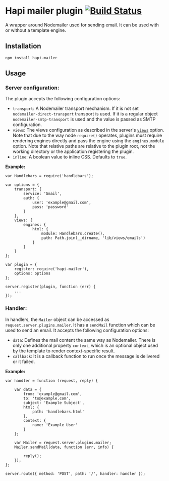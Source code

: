 # Hapi mailer plugin [![Build Status](https://travis-ci.org/gergoerdosi/hapi-mailer.svg)](https://travis-ci.org/gergoerdosi/hapi-mailer)

A wrapper around Nodemailer used for sending email. It can be used with or without a template engine.

## Installation

```
npm install hapi-mailer
```

## Usage

### Server configuration:

The plugin accepts the following configuration options:

* `transport`: A Nodemailer transport mechanism. If it is not set `nodemailer-direct-transport` transport is used. If it is a regular object `nodemailer-smtp-transport` is used and the value is passed as SMTP configuration.
* `views`: The views configuration as described in the server's [`views`](https://github.com/hapijs/hapi/blob/master/docs/Reference.md#server.config.views) option. Note that due to the way node `require()` operates, plugins must require rendering engines directly and pass the engine using the `engines.module` option. Note that relative paths are relative to the plugin root, not the working directory or the application registering the plugin.
* `inline`: A boolean value to inline CSS. Defaults to `true`.

**Example:**

```
var Handlebars = require('handlebars');

var options = {
    transport: {
        service: 'Gmail',
        auth: {
            user: 'example@gmail.com',
            pass: 'password'
        }
    },
    views: {
        engines: {
            html: {
                module: Handlebars.create(),
                path: Path.join(__dirname, 'lib/views/emails')
            }
        }
    }
};

var plugin = {
    register: require('hapi-mailer'),
    options: options
};

server.register(plugin, function (err) {
    ...
});

```

### Handler:

In handlers, the `Mailer` object can be accessed as `request.server.plugins.mailer`. It has a `sendMail` function which can be used to send an email. It accepts the following configuration options:

* `data`: Defines the mail content the same way as Nodemailer. There is only one additional property `context`, which is an optional object used by the template to render context-specific result.
* `callback`: It is a callback function to run once the message is delivered or it failed.

**Example:**

```
var handler = function (request, reply) {

    var data = {
        from: 'example@gmail.com',
        to: 'to@example.com',
        subject: 'Example Subject',
        html: {
            path: 'handlebars.html'
        },
        context: {
            name: 'Example User'
        }
    };

    var Mailer = request.server.plugins.mailer;
    Mailer.sendMail(data, function (err, info) {

        reply();
    });
};

server.route({ method: 'POST', path: '/', handler: handler });
```
